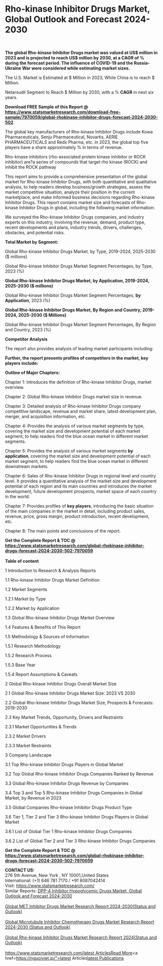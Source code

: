 <h1>Rho-kinase Inhibitor Drugs Market, Global Outlook and Forecast 2024-2030</h1><br/><p><strong>The global Rho-kinase Inhibitor Drugs market was valued at US$ million in 2023 and is projected to reach US$ million by 2030, at a <strong>CAGR</strong> of % during the forecast period. The influence of COVID-19 and the Russia-Ukraine War were considered while estimating market sizes.</strong></p><p>The U.S. Market is Estimated at $ Million in 2023, While China is to reach $ Million.</p><p>Netarsudil Segment to Reach $ Million by 2030, with a % <strong>CAGR</strong> in next six years.</p><p><strong>Download FREE Sample of this Report @ <a href="https://www.statsmarketresearch.com/download-free-sample/7970059/global-rhokinase-inhibitor-drugs-forecast-2024-2030-502">https://www.statsmarketresearch.com/download-free-sample/7970059/global-rhokinase-inhibitor-drugs-forecast-2024-2030-502</a></strong></p><p>The global key manufacturers of Rho-kinase Inhibitor Drugs include Kowa Pharmaceuticals, Senju Pharmaceutical, Novartis, AERIE PHARMACEUTICALS and Redx Pharma, etc. in 2023, the global top five players have a share approximately % in terms of revenue.</p><p>Rho-kinase inhibitors (rho-associated protein kinase inhibitor or ROCK inhibitor) are?a series of compounds that target rho kinase (ROCK) and inhibit the ROCK pathway</p><p>This report aims to provide a comprehensive presentation of the global market for Rho-kinase Inhibitor Drugs, with both quantitative and qualitative analysis, to help readers develop business/growth strategies, assess the market competitive situation, analyze their position in the current marketplace, and make informed business decisions regarding Rho-kinase Inhibitor Drugs. This report contains market size and forecasts of Rho-kinase Inhibitor Drugs in global, including the following market information:</p><p>We surveyed the Rho-kinase Inhibitor Drugs companies, and industry experts on this industry, involving the revenue, demand, product type, recent developments and plans, industry trends, drivers, challenges, obstacles, and potential risks.</p><p><strong>Total Market by Segment:</strong></p><p>Global Rho-kinase Inhibitor Drugs Market, by Type, 2019-2024, 2025-2030 ($ millions)</p><p>Global Rho-kinase Inhibitor Drugs Market Segment Percentages, by Type, 2023 (%)</p><p><strong>Global Rho-kinase Inhibitor Drugs Market, <strong>by Application</strong>, 2019-2024, 2025-2030 ($ millions)</strong></p><p>Global Rho-kinase Inhibitor Drugs Market Segment Percentages, <strong>by Application</strong>, 2023 (%)</p><p><strong>Global Rho-kinase Inhibitor Drugs Market, By Region and Country, 2019-2024, 2025-2030 ($ Millions)</strong></p><p>Global Rho-kinase Inhibitor Drugs Market Segment Percentages, By Region and Country, 2023 (%)</p><p><strong>Competitor Analysis</strong></p><p>The report also provides analysis of leading market participants including:</p><p><strong>Further, the report presents profiles of competitors in the market, <strong>key players</strong> include:</strong></p><p><strong>Outline of Major Chapters:</strong></p><p>Chapter 1: Introduces the definition of Rho-kinase Inhibitor Drugs, market overview.</p><p>Chapter 2: Global Rho-kinase Inhibitor Drugs market size in revenue.</p><p>Chapter 3: Detailed analysis of Rho-kinase Inhibitor Drugs company competitive landscape, revenue and market share, latest development plan, merger, and acquisition information, etc.</p><p>Chapter 4: Provides the analysis of various market segments by type, covering the market size and development potential of each market segment, to help readers find the blue ocean market in different market segments.</p><p>Chapter 5: Provides the analysis of various market segments <strong>by application</strong>, covering the market size and development potential of each market segment, to help readers find the blue ocean market in different downstream markets.</p><p>Chapter 6: Sales of Rho-kinase Inhibitor Drugs in regional level and country level. It provides a quantitative analysis of the market size and development potential of each region and its main countries and introduces the market development, future development prospects, market space of each country in the world.</p><p>Chapter 7: Provides profiles of <strong>key players</strong>, introducing the basic situation of the main companies in the market in detail, including product sales, revenue, price, gross margin, product introduction, recent development, etc.</p><p>Chapter 8: The main points and conclusions of the report.</p><div><b>Get the Complete Report & TOC @ <a href="https://www.statsmarketresearch.com/global-rhokinase-inhibitor-drugs-forecast-2024-2030-502-7970059">https://www.statsmarketresearch.com/global-rhokinase-inhibitor-drugs-forecast-2024-2030-502-7970059</a></b></div><br><b>Table of content</b><p>1 Introduction to Research & Analysis Reports<br />
 
  1.1 Rho-kinase Inhibitor Drugs Market Definition<br />
 
  1.2 Market Segments<br />
 
  1.2.1 Market by Type<br />
 
  1.2.2 Market by Application<br />
 
  1.3 Global Rho-kinase Inhibitor Drugs Market Overview<br />
 
  1.4 Features & Benefits of This Report<br />
 
  1.5 Methodology & Sources of Information<br />
 
  1.5.1 Research Methodology<br />
 
  1.5.2 Research Process<br />
 
  1.5.3 Base Year<br />
 
  1.5.4 Report Assumptions & Caveats<br />
 
 2 Global Rho-kinase Inhibitor Drugs Overall Market Size<br />
 
  2.1 Global Rho-kinase Inhibitor Drugs Market Size: 2023 VS 2030<br />
 
  2.2 Global Rho-kinase Inhibitor Drugs Market Size, Prospects & Forecasts: 2019-2030<br />
 
  2.3 Key Market Trends, Opportunity, Drivers and Restraints<br />
 
  2.3.1 Market Opportunities & Trends<br />
 
  2.3.2 Market Drivers<br />
 
  2.3.3 Market Restraints<br />
 
 3 Company Landscape<br />
 
  3.1 Top Rho-kinase Inhibitor Drugs Players in Global Market<br />
 
  3.2 Top Global Rho-kinase Inhibitor Drugs Companies Ranked by Revenue<br />
 
  3.3 Global Rho-kinase Inhibitor Drugs Revenue by Companies<br />
 
  3.4 Top 3 and Top 5 Rho-kinase Inhibitor Drugs Companies in Global Market, by Revenue in 2023<br />
 
  3.5 Global Companies Rho-kinase Inhibitor Drugs Product Type<br />
 
  3.6 Tier 1, Tier 2 and Tier 3 Rho-kinase Inhibitor Drugs Players in Global Market<br />
 
  3.6.1 List of Global Tier 1 Rho-kinase Inhibitor Drugs Companies<br />
 
  3.6.2 List of Global Tier 2 and Tier 3 Rho-kinase Inhibitor Drugs Companies<br><div><b>Get the Complete Report & TOC @ <a href="https://www.statsmarketresearch.com/global-rhokinase-inhibitor-drugs-forecast-2024-2030-502-7970059">https://www.statsmarketresearch.com/global-rhokinase-inhibitor-drugs-forecast-2024-2030-502-7970059</a></b></div></p> <b>CONTACT US:</b><br>276 5th Avenue, New York , NY 10001,United States<br>International: (+1) 646 781 7170 / +91 8087042414<br>Visit: <a href="https://www.statsmarketresearch.com/">https://www.statsmarketresearch.com/</a><br>Similar Reports: <a href="https://www.statsmarketresearch.com/global-rhokinase-inhibitor-drugs-forecast-2024-2030-502-7970059">DPP-4 Inhibitor Hypoglycemic Drugs Market, Global Outlook and Forecast 2024-2030</a><br/><br/><a href="https://www.statsmarketresearch.com/global-rhokinase-inhibitor-drugs-forecast-2024-2030-502-7970059">Global MET Inhibitor Drugs Market Research Report 2024-2030(Status and Outlook)</a><br/><br/><a href="https://www.statsmarketresearch.com/global-rhokinase-inhibitor-drugs-forecast-2024-2030-502-7970059">Global Microtubule Inhibitor Chemotherapy Drugs Market Research Report 2024-2030 (Status and Outlook)</a><br/><br/><a href="https://www.statsmarketresearch.com/global-rhokinase-inhibitor-drugs-forecast-2024-2030-502-7970059">Global Rho-kinase Inhibitor Drugs Market Research Report 2024(Status and Outlook)</a><br/><br/><a href="https://gyeongbokgung.com">https://www.statsmarketresearch.com/</a><a href="https://hallyeomaritime.com">latest Articles</a><a href="https://jingwansa.com">Read More</a><a href=https://nguoiviet.jp/">latest Articles</a><a href="https://www.intelmarketresearch.com/">latest Publications</a>